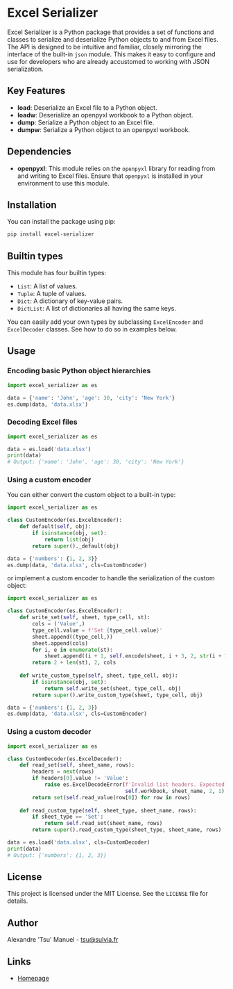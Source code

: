 # Excel Serializer

Excel Serializer is a Python package that provides a set of functions and classes to serialize and deserialize Python objects to and from Excel files. The API is designed to be intuitive and familiar, closely mirroring the interface of the built-in `json` module. This makes it easy to configure and use for developers who are already accustomed to working with JSON serialization.

## Key Features

- **load**: Deserialize an Excel file to a Python object.
- **loadw**: Deserialize an openpyxl workbook to a Python object.
- **dump**: Serialize a Python object to an Excel file.
- **dumpw**: Serialize a Python object to an openpyxl workbook.

## Dependencies

- **openpyxl**: This module relies on the `openpyxl` library for reading from and writing to Excel files. Ensure that `openpyxl` is installed in your environment to use this module.

## Installation

You can install the package using pip:

```sh
pip install excel-serializer
```

## Builtin types

This module has four builtin types:
- `List`: A list of values.
- `Tuple`: A tuple of values.
- `Dict`: A dictionary of key-value pairs.
- `DictList`: A list of dictionaries all having the same keys.

You can easily add your own types by subclassing `ExcelEncoder` and `ExcelDecoder` classes. See how to do so in examples
below.

## Usage

### Encoding basic Python object hierarchies

```python
import excel_serializer as es

data = {'name': 'John', 'age': 30, 'city': 'New York'}
es.dump(data, 'data.xlsx')
```

### Decoding Excel files

```python
import excel_serializer as es

data = es.load('data.xlsx')
print(data)
# Output: {'name': 'John', 'age': 30, 'city': 'New York'}
```

### Using a custom encoder

You can either convert the custom object to a built-in type:
```python
import excel_serializer as es

class CustomEncoder(es.ExcelEncoder):
    def default(self, obj):
        if isinstance(obj, set):
            return list(obj)
        return super()._default(obj)

data = {'numbers': {1, 2, 3}}
es.dump(data, 'data.xlsx', cls=CustomEncoder)
```

or implement a custom encoder to handle the serialization of the custom object:
```python
import excel_serializer as es

class CustomEncoder(es.ExcelEncoder):
    def write_set(self, sheet, type_cell, st):
        cols = ('Value',)
        type_cell.value = f'Set {type_cell.value}'
        sheet.append((type_cell,))
        sheet.append(cols)
        for i, e in enumerate(st):
            sheet.append((i + 1, self.encode(sheet, i + 3, 2, str(i + 1), e)))
        return 2 + len(st), 2, cols
    
    def write_custom_type(self, sheet, type_cell, obj):
        if isinstance(obj, set):
            return self.write_set(sheet, type_cell, obj)
        return super().write_custom_type(sheet, type_cell, obj)

data = {'numbers': {1, 2, 3}}
es.dump(data, 'data.xlsx', cls=CustomEncoder)
```

### Using a custom decoder

```python
import excel_serializer as es

class CustomDecoder(es.ExcelDecoder):
    def read_set(self, sheet_name, rows):
        headers = next(rows)
        if headers[0].value != 'Value':
            raise es.ExcelDecodeError(f'Invalid list headers. Expected "Value", found "{headers[0].value}"',
                                      self.workbook, sheet_name, 2, 1)
        return set(self.read_value(row[0]) for row in rows)
    
    def read_custom_type(self, sheet_type, sheet_name, rows):
        if sheet_type == 'Set':
            return self.read_set(sheet_name, rows)
        return super().read_custom_type(sheet_type, sheet_name, rows)

data = es.load('data.xlsx', cls=CustomDecoder)
print(data)
# Output: {'numbers': {1, 2, 3}}
```

## License

This project is licensed under the MIT License. See the `LICENSE` file for details.

## Author

Alexandre 'Tsu' Manuel - [tsu@sulvia.fr](mailto:tsu@sulvia.fr)

## Links

- [Homepage](https://github.com/alexandre-tsu-manuel/excel-serializer)
